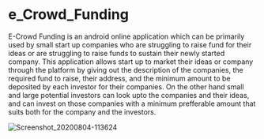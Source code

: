 # e_Crowd_Funding
E-Crowd Funding is an android online application which can be primarily used by small  start up companies who are struggling to raise fund for their ideas or are struggling to raise  funds to sustain their newly started company. This application allows start up to market their  ideas or company through the platform by giving out the description of the companies, the  required fund to raise, their address, and the minimum amount to be deposited by each investor  for their companies. On the other hand small and large potential investors can look upto the  companies and their ideas, and can invest on those companies with a minimum prefferable  amount that suits both for the company and the investors.

![Screenshot_20200804-113624](https://user-images.githubusercontent.com/47076178/123952071-2060d880-d9c3-11eb-89b8-eff5b8f7e824.jpg)
